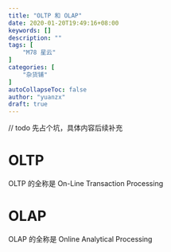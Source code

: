 ```yaml
---
title: "OLTP 和 OLAP"
date: 2020-01-20T19:49:16+08:00
keywords: []
description: ""
tags: [
    "M78 星云"
]
categories: [
    "杂货铺"
]
autoCollapseToc: false
author: "yuanzx"
draft: true
---
```


// todo 先占个坑，具体内容后续补充

# OLTP 

OLTP 的全称是 On-Line Transaction Processing


# OLAP

OLAP 的全称是 Online Analytical Processing

